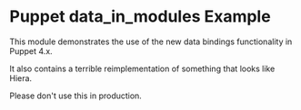 # Puppet data_in_modules Example

This module demonstrates the use of the new data bindings functionality in Puppet 4.x.

It also contains a terrible reimplementation of something that looks like Hiera.

Please don't use this in production.
